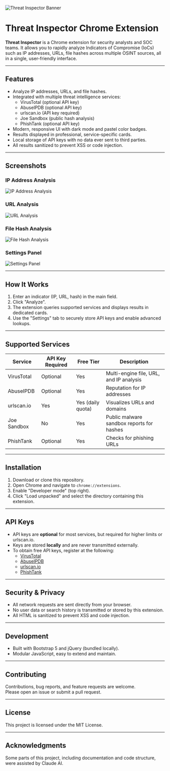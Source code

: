 ![Threat Inspector Banner](images/threat-inspector.png)

# Threat Inspector Chrome Extension
**Threat Inspector** is a Chrome extension for security analysts and SOC teams. It allows you to rapidly analyze Indicators of Compromise (IoCs) such as IP addresses, URLs, file hashes across multiple OSINT sources, all in a single, user-friendly interface.

---

## Features

- Analyze IP addresses, URLs, and file hashes.
- Integrated with multiple threat intelligence services:
  - VirusTotal (optional API key)
  - AbuseIPDB (optional API key)
  - urlscan.io (API key required)
  - Joe Sandbox (public hash analysis)
  - PhishTank (optional API key)
- Modern, responsive UI with dark mode and pastel color badges.
- Results displayed in professional, service-specific cards.
- Local storage of API keys with no data ever sent to third parties.
- All results sanitized to prevent XSS or code injection.

---

## Screenshots

### IP Address Analysis
![IP Address Analysis](images/ip-address.png)

### URL Analysis
![URL Analysis](images/url.png)

### File Hash Analysis
![File Hash Analysis](images/hashfiles.png)

### Settings Panel
![Settings Panel](images/settings.png)

---

## How It Works

1. Enter an indicator (IP, URL, hash) in the main field.
2. Click "Analyze".
3. The extension queries supported services and displays results in dedicated cards.
4. Use the "Settings" tab to securely store API keys and enable advanced lookups.

---

## Supported Services

| Service       | API Key Required | Free Tier          | Description                                        |
| ------------- | --------------- | ------------------ | -------------------------------------------------- |
| VirusTotal    | Optional        | Yes                | Multi-engine file, URL, and IP analysis            |
| AbuseIPDB     | Optional        | Yes                | Reputation for IP addresses                        |
| urlscan.io    | Yes             | Yes (daily quota)  | Visualizes URLs and domains                        |
| Joe Sandbox   | No              | Yes                | Public malware sandbox reports for hashes          |
| PhishTank     | Optional        | Yes                | Checks for phishing URLs                           |

---

## Installation

1. Download or clone this repository.
2. Open Chrome and navigate to `chrome://extensions`.
3. Enable "Developer mode" (top right).
4. Click "Load unpacked" and select the directory containing this extension.

---

## API Keys

- API keys are **optional** for most services, but required for higher limits or urlscan.io.
- Keys are stored **locally** and are never transmitted externally.
- To obtain free API keys, register at the following:
  - [VirusTotal](https://www.virustotal.com/gui/join-us)
  - [AbuseIPDB](https://www.abuseipdb.com/register)
  - [urlscan.io](https://urlscan.io/user/api/)
  - [PhishTank](https://www.phishtank.com/developer_info.php)

---

## Security & Privacy

- All network requests are sent directly from your browser.
- No user data or search history is transmitted or stored by this extension.
- All HTML is sanitized to prevent XSS and code injection.

---

## Development

- Built with Bootstrap 5 and jQuery (bundled locally).
- Modular JavaScript, easy to extend and maintain.

---

## Contributing

Contributions, bug reports, and feature requests are welcome.  
Please open an issue or submit a pull request.

---

## License

This project is licensed under the MIT License.

---

## Acknowledgments

Some parts of this project, including documentation and code structure, were assisted by Claude AI.

